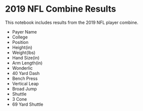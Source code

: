 # 2019 NFL Combine Results

This notebook includes results from the 2019 NFL player combine.

* Payer Name
* College
* Position
* Height(in)
* Weight(lbs)
* Hand Size(in)
* Arm Length(in)
* Wonderlic
* 40 Yard Dash
* Bench Press
* Vertical Leap
* Broad Jump
* Shuttle
* 3 Cone
* 69 Yard Shuttle
